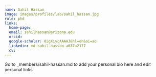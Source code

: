 ```yaml
---
name: Sahil Hassan
image: images/profiles/lab/sahil_hassan.jpg
role: phd
links:
  home-page: 
  email: sahilhassan@arizona.edu
  orcid: 
  google-scholar: 0igXiycAAAAJ&hl=en&oi=ao
  linkedin: md-sahil-hassan-a637a2177
  cv: 
---
```


Go to _members/sahil-hassan.md to add your personal bio here and edit personal links
